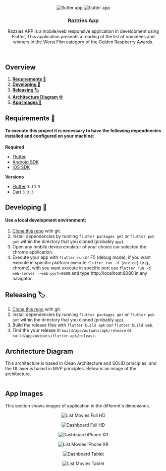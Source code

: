 <p align="center">
  <row>
    <img src="https://badgen.net/badge/types/flutter/blue?icon=flutter" alt="flutter app"/>
    <img src="https://badgen.net/badge/platform/android,ios,web?list=|" alt="flutter app"/>
  </row>
</p>

<div align="center">
  <h3>Razzies App</h3>
  <p>Razzies APP is a mobile/web responsive application in development using Flutter, This application presents a reading of the list of nominees and winners in the Worst Film category of the Golden Raspberry Awards.
</div>

<br />

## Overview
1. **[Requirements 📝](#requirements-)**
2. **[Developing 👷](#developing-)**
3. **[Releasing 🏷️](#releasing-)**
4. **[Architecture Diagram ⚙️](#architecturediagram-)**
5. **[App Images 📱](#appimages-)**

## Requirements 📝
#### To execute this project it is necessary to have the following dependencies installed and configured on your machine:

**Required**
- [Flutter](https://flutter.dev/)
- [Android SDK](https://developer.android.com/studio)
- [IOS SDK](https://developer.apple.com/xcode/)

**Versions**
- [Flutter](https://flutter.dev/) `3.19.5`
- [Dart](https://dart.dev/) `3.3.3`

## Developing 👷
#### Use a local development environment:

1. [Clone this repo](https://docs.gitlab.com/ee/gitlab-basics/start-using-git.html) with git.
2. Install dependencies by running `flutter packages get` or `flutter pub get` within the directory that you cloned (probably `app`).
3. Open any mobile device emulator of your choice our selected the chrome application.
4. Execute your app with `flutter run` or F5 (debug mode), if you want execute in specific platform execute `flutter run -d {device}` (e.g., chrome), with you want execute in specific port use `flutter run -d web-server --web-port=8080` and type http://localhost:8080 in any navigator.

## Releasing 🏷️

1. [Clone this repo](https://docs.gitlab.com/ee/gitlab-basics/start-using-git.html) with git.
2. Install dependencies by running `flutter packages get` or `flutter pub get` within the directory that you cloned (probably `app`).
3. Build the release files with `flutter build apk` our `flutter build web`.
4. Find the your release in `build/app/outputs/apk/release` or `build/app/outputs/flutter-apk/release`.

## Architecture Diagram

This architecture is based in Clean Architecture and SOLID principles, and the UI layer is based in MVP principles.
Below is an image of the architecture.

<p align="center">
  <row>
    <img src="docs/diagram.drawio.png" alt=""/>
  </row>
</p>

## App Images

This section shows images of application in the different's dimensions.

<p align="center">
  <row>
    <img src="docs/full_hd_list.png" alt="List Movies Full HD"/>
  </row>
</p>

<p align="center">
  <row>
    <img src="docs/full_hd_web_dashboard.png" alt="Dashboard Full HD"/>
  </row>
</p>

<p align="center">
  <row>
    <img src="docs/iphone_xr_dashboard.png" alt="Dashboard iPhone XR"/>
  </row>
</p>

<p align="center">
  <row>
    <img src="docs/iphone_xr_list.png" alt="List Movies iPhone XR"/>
  </row>
</p>

<p align="center">
  <row>
    <img src="docs/tablet_dimension_dashboard.png" alt="Dashboard Tablet"/>
  </row>
</p>

<p align="center">
  <row>
    <img src="docs/tablet_list.png" alt="List Movies Tablet"/>
  </row>
</p>
